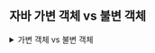 ## 자바 가변 객체 vs 불변 객체

<details>
<summary>가변 객체 vs 불변 객체</summary>
<div markdown="1">
Mutable 객체는 변경 가능한 객체이고 Immutable 객체는 불변 객체입니다.<br>
Mutable 객체는 도메인 개체(도메인 클래스 혹은 엔티티)로 사용됩니다. <br>
Immutable 객체는 불변 객체이며 VO, DTO, String등이 속합니다. Immutable 객체의 변경 메소드는 변경한 객체의 복사본을 반환해야 합니다.

</div>
</details>


